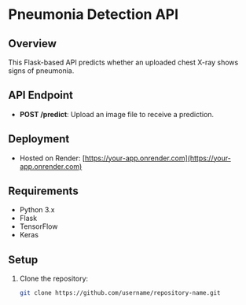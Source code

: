 # Pneumonia Detection API

## Overview
This Flask-based API predicts whether an uploaded chest X-ray shows signs of pneumonia.

## API Endpoint
- **POST /predict**: Upload an image file to receive a prediction.

## Deployment
- Hosted on Render: [https://your-app.onrender.com](https://your-app.onrender.com)

## Requirements
- Python 3.x
- Flask
- TensorFlow
- Keras

## Setup
1. Clone the repository:
   ```bash
   git clone https://github.com/username/repository-name.git
